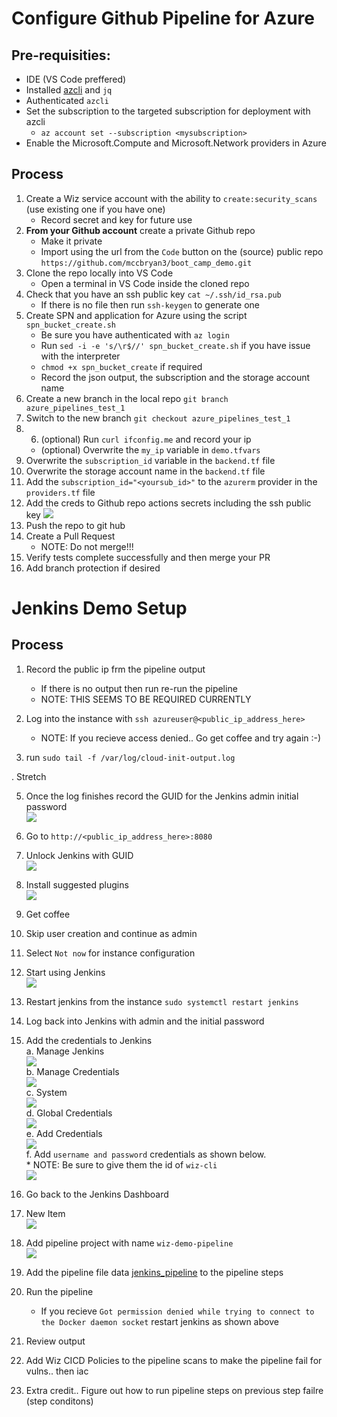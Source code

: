 # Configure Github Pipeline for Azure


## Pre-requisities:

* IDE (VS Code preffered)
* Installed [azcli](https://learn.microsoft.com/en-us/cli/azure/install-azure-cli) and `jq`
* Authenticated `azcli`
* Set the subscription to the targeted subscription for deployment with azcli
    * `az account set --subscription <mysubscription>`
* Enable the Microsoft.Compute and Microsoft.Network providers in Azure

## Process

1. Create a Wiz service account with the ability to `create:security_scans` (use existing one if you have one)
   * Record secret and key for future use
2. <b>From your Github account</b> create a private Github repo
   * Make it private
   * Import using the url from the `Code` button on the (source) public repo
     `https://github.com/mccbryan3/boot_camp_demo.git`
3. Clone the repo locally into VS Code
   * Open a terminal in VS Code inside the cloned repo
4. Check that you have an ssh public key `cat ~/.ssh/id_rsa.pub`<br>
    * If there is no file then run `ssh-keygen` to generate one<br>
5. Create SPN and application for Azure using the script `spn_bucket_create.sh`
    * Be sure you have authenticated with `az login`
    * Run `sed -i -e 's/\r$//' spn_bucket_create.sh` if you have issue with the interpreter
    * `chmod +x spn_bucket_create` if required
    * Record the json output, the subscription and the storage account name
6. Create a new branch in the local repo `git branch azure_pipelines_test_1`
7. Switch to the new branch `git checkout azure_pipelines_test_1`
8. 6. (optional) Run `curl ifconfig.me` and record your ip<br>
    * (optional) Overwrite the `my_ip` variable in `demo.tfvars`<br>
9. Overwrite the `subscription_id` variable in the `backend.tf` file<br>
10. Overwrite the storage account name in the `backend.tf` file<br>
11. Add the `subscription_id="<yoursub_id>"` to the `azurerm` provider in the `providers.tf` file
12. Add the creds to Github repo actions secrets including the ssh public key
![](./images/github_secrets_ssh.png)
13. Push the repo to git hub
14. Create a Pull Request
    * NOTE: Do not merge!!!
15. Verify tests complete successfully and then merge your PR
16. Add branch protection if desired

# Jenkins Demo Setup

## Process

1. Record the public ip frm the pipeline output<br>
    * If there is no output then run re-run the pipeline<br>
    * NOTE: THIS SEEMS TO BE REQUIRED CURRENTLY<br>

2. Log into the instance with `ssh azureuser@<public_ip_address_here>`<br>
    * NOTE: If you recieve access denied.. Go get coffee and try again :-)

3. run `sudo tail -f /var/log/cloud-init-output.log`<br>

. Stretch<br>

5. Once the log finishes record the GUID for the Jenkins admin initial password<br>
![](./images/cloud_init_complete.png)<br>

6. Go to `http://<public_ip_address_here>:8080`<br>

7. Unlock Jenkins with GUID<br>
![](./images/unlock_jenkins.png)<br>

8. Install suggested plugins<br>
![](./images/install_plugins.png)<br>

9. Get coffee<br>

10. Skip user creation and continue as admin<br>

11. Select `Not now` for instance configuration<br>

12. Start using Jenkins<br>
![](./images/start_using_jenkins.png)<br>

13. Restart jenkins from the instance `sudo systemctl restart jenkins`<br>

1. Log back into Jenkins with admin and the initial password

15. Add the credentials to Jenkins<br>
    a. Manage Jenkins<br>
    ![](./images/manage_jenkins.png)<br>
    b. Manage Credentials<br>
    ![](./images/manage_creds.png)<br>
    c. System<br>
    ![](./images/system_credentials.png)<br>
    d. Global Credentials<br>
    ![](./images/global_creds.png)<br>
    e. Add Credentials<br>
    ![](./images/add_creds.png)<br>
    f. Add `username and password` credentials as shown below.<br>
        * NOTE: Be sure to give them the id of `wiz-cli`<br>
    ![](./images/create_password.png)<br>

16. Go back to the Jenkins Dashboard<br>

17. New Item<br>
![](./images/new_item.png)<br>

18. Add pipeline project with name `wiz-demo-pipeline`<br>
![](./images/pipeline_project.png)<br>

19. Add the pipeline file data [jenkins_pipeline](./jenkins_pipeline) to the pipeline steps<br>

20. Run the pipeline<br>
    * If you recieve `Got permission denied while trying to connect to the Docker daemon socket` restart jenkins as shown above

21. Review output<br>

22. Add Wiz CICD Policies to the pipeline scans to make the pipeline fail for vulns.. then iac<br>

23. Extra credit.. Figure out how to run pipeline steps on previous step failre (step conditons)
